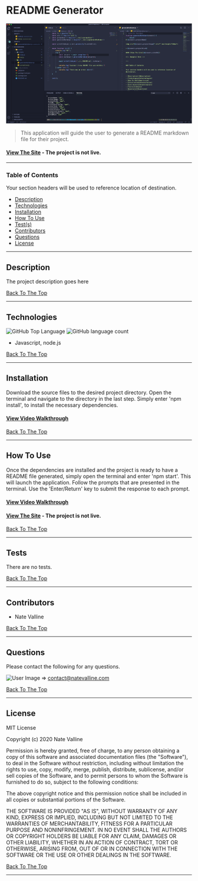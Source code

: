 
# README Generator

<img src="./assets/img/placeholder.png" alt="Project Screenshot" max-height="500px">

> This application will guide the user to generate a README markdown file for their project.

#### [View The Site](#) - The project is not live.

---

### Table of Contents

Your section headers will be used to reference location of destination.

- [Description](#description)
- [Technologies](#technologies)
- [Installation](#installation)
- [How To Use](#how-to-use)
- [Test(s)](#tests)
- [Contributors](#contributors)
- [Questions](#questions)
- [License](#license)

---

## Description

The project description goes here

[Back To The Top](#project-name)

---

## Technologies

![GitHub Top Language](https://img.shields.io/github/languages/top/nvalline/readme-generator) ![GitHub language count](https://img.shields.io/github/languages/count/nvalline/readme-generator)

- Javascript, node.js

[Back To The Top](#project-name)

---

## Installation

Download the source files to the desired project directory. Open the terminal and navigate to the directory in the last step. Simply enter 'npm install', to install the necessary dependencies. 

#### [View Video Walkthrough](https://nv-marketing-llc.wistia.com/medias/0hiqal6xuv)

[Back To The Top](#project-name)

---

## How To Use

Once the dependencies are installed and the project is ready to have a README file generated, simply open the terminal and enter 'npm start'.  This will launch the application.  Follow the prompts that are presented in the terminal. Use the 'Enter/Return' key to submit the response to each prompt.

#### [View Video Walkthrough](https://nv-marketing-llc.wistia.com/medias/0hiqal6xuv)

#### [View The Site](#) - The project is not live.

[Back To The Top](#project-name)

---

## Tests

There are no tests.

[Back To The Top](#project-name)

---

## Contributors

- Nate Valline

[Back To The Top](#project-name)

---

## Questions

Please contact the following for any questions.

<img src="https://avatars3.githubusercontent.com/u/58278138?v=4" alt="User Image" width="50px">  =>  contact@natevalline.com

[Back To The Top](#project-name)

---

## License

MIT License

Copyright (c) 2020 Nate Valline

Permission is hereby granted, free of charge, to any person obtaining a copy
of this software and associated documentation files (the "Software"), to deal
in the Software without restriction, including without limitation the rights
to use, copy, modify, merge, publish, distribute, sublicense, and/or sell
copies of the Software, and to permit persons to whom the Software is
furnished to do so, subject to the following conditions:

The above copyright notice and this permission notice shall be included in all
copies or substantial portions of the Software.

THE SOFTWARE IS PROVIDED "AS IS", WITHOUT WARRANTY OF ANY KIND, EXPRESS OR
IMPLIED, INCLUDING BUT NOT LIMITED TO THE WARRANTIES OF MERCHANTABILITY,
FITNESS FOR A PARTICULAR PURPOSE AND NONINFRINGEMENT. IN NO EVENT SHALL THE
AUTHORS OR COPYRIGHT HOLDERS BE LIABLE FOR ANY CLAIM, DAMAGES OR OTHER
LIABILITY, WHETHER IN AN ACTION OF CONTRACT, TORT OR OTHERWISE, ARISING FROM,
OUT OF OR IN CONNECTION WITH THE SOFTWARE OR THE USE OR OTHER DEALINGS IN THE
SOFTWARE.

[Back To The Top](#project-name)

---
    